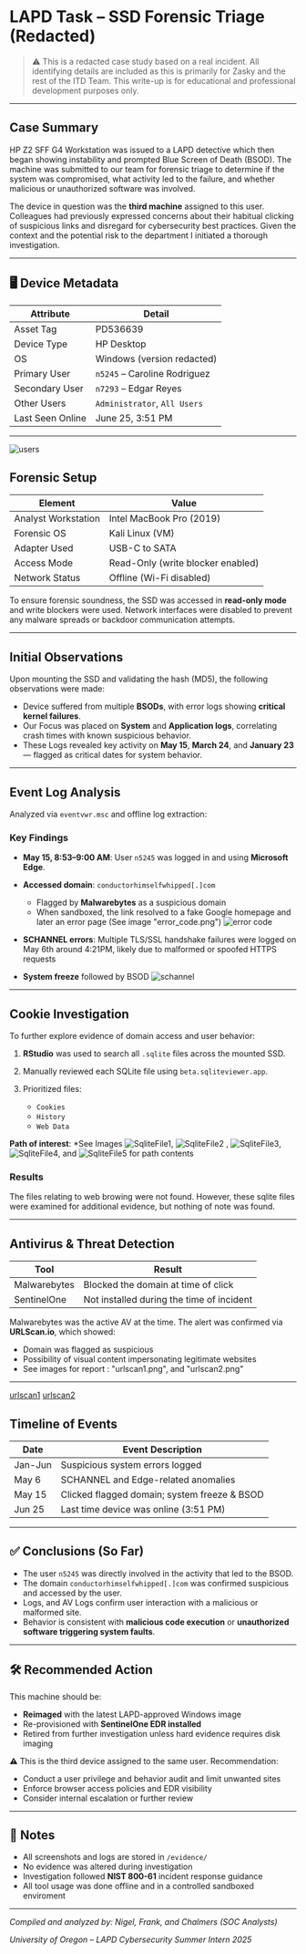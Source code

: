 # LAPD Task – SSD Forensic Triage (Redacted)

> ⚠️ This is a redacted case study based on a real incident. All identifying details are included as this is primarily for Zasky and the rest of the ITD Team.
> This write-up is for educational and professional development purposes only.

---

## Case Summary

HP Z2 SFF G4 Workstation was issued to a LAPD detective which then began showing instability and prompted Blue Screen of Death (BSOD). The machine was submitted to our team for forensic triage to determine if the system was compromised, what activity led to the failure, and whether malicious or unauthorized software was involved.

The device in question was the **third machine** assigned to this user. Colleagues had previously expressed concerns about their habitual clicking of suspicious links and disregard for cybersecurity best practices. Given the context and the potential risk to the department I initiated a thorough investigation.

---

## 🖥️ Device Metadata

| Attribute        | Detail                       |
| ---------------- | ---------------------------- |
| Asset Tag        | PD536639                     |
| Device Type      | HP Desktop                   |
| OS               | Windows (version redacted)   |
| Primary User     | `n5245` – Caroline Rodriguez |
| Secondary User   | `n7293` – Edgar Reyes        |
| Other Users      | `Administrator`, `All Users` |
| Last Seen Online | June 25, 3:51 PM             |

---
 ![users](../evidence/users.png)

## Forensic Setup

| Element             | Value                             |
| ------------------- | --------------------------------- |
| Analyst Workstation | Intel MacBook Pro (2019)          |
| Forensic OS         | Kali Linux (VM)                   |
| Adapter Used        | USB-C to SATA                     |
| Access Mode         | Read-Only (write blocker enabled) |
| Network Status      | Offline (Wi-Fi disabled)          |

To ensure forensic soundness, the SSD was accessed in **read-only mode** and write blockers were used. Network interfaces were disabled to prevent any malware spreads or backdoor communication attempts.

---

## Initial Observations

Upon mounting the SSD and validating the hash (MD5), the following observations were made:

* Device suffered from multiple **BSODs**, with error logs showing **critical kernel failures**.
* Our Focus was placed on **System** and **Application logs**, correlating crash times with known suspicious behavior.
* These Logs revealed key activity on **May 15**, **March 24**, and **January 23** — flagged as critical dates for system behavior.

---

## Event Log Analysis

Analyzed via `eventvwr.msc` and offline log extraction:

### Key Findings

* **May 15, 8:53–9:00 AM**: User `n5245` was logged in and using **Microsoft Edge**.
* **Accessed domain**: `conductorhimselfwhipped[.]com`

  * Flagged by **Malwarebytes** as a suspicious domain
  * When sandboxed, the link resolved to a fake Google homepage and later an error page (See image "error_code.png")
 ![error code](../evidence/error_code.png)
* **SCHANNEL errors**: Multiple TLS/SSL handshake failures were logged on May 6th around 4:21PM, likely due to malformed or spoofed HTTPS requests
* **System freeze** followed by BSOD
![schannel](../evidence/schannelcode.png)
---

## Cookie Investigation

To further explore evidence of domain access and user behavior:

1. **RStudio** was used to search all `.sqlite` files across the mounted SSD.
2. Manually reviewed each SQLite file using `beta.sqliteviewer.app`.
3. Prioritized files:

   * `Cookies`
   * `History`
   * `Web Data`

**Path of interest**:
*See Images ![SqliteFile1](../evidence/sqlite1.png), ![SqliteFile2](../evidence/sqlite2.png) , ![SqliteFile3](../evidence/pathtosqlite1.png), ![SqliteFile4](../evidence/pathtosqlite2.png), and ![SqliteFile5](../evidence/n5245sqlite.png) for path contents

### Results

The files relating to web browing were not found. However, these sqlite files were examined for additional evidence, but nothing of note was found.

---

## Antivirus & Threat Detection

| Tool         | Result                                    |
| ------------ | ----------------------------------------- |
| Malwarebytes | Blocked the domain at time of click       |
| SentinelOne  | Not installed during the time of incident |

Malwarebytes was the active AV at the time. The alert was confirmed via **URLScan.io**, which showed:

* Domain was flagged as suspicious
* Possibility of visual content impersonating legitimate websites
* See images for report : "urlscan1.png", and "urlscan2.png"
---
[urlscan1](../evidence/urlscan1.png)
[urlscan2](../evidence/urlscan2.png)

## Timeline of Events

| Date   | Event Description                            |
| ------ | -------------------------------------------- |
| Jan-Jun| Suspicious system errors logged              |
| May 6  | SCHANNEL and Edge-related anomalies          |
| May 15 | Clicked flagged domain; system freeze & BSOD |
| Jun 25 | Last time device was online (3:51 PM)        |

---

## ✅ Conclusions (So Far)

* The user `n5245` was directly involved in the activity that led to the BSOD.
* The domain `conductorhimselfwhipped[.]com` was confirmed suspicious and accessed by the user.
* Logs, and AV Logs confirm user interaction with a malicious or malformed site.
* Behavior is consistent with **malicious code execution** or **unauthorized software triggering system faults**.

---

## 🛠️ Recommended Action

This machine should be:

* **Reimaged** with the latest LAPD-approved Windows image
* Re-provisioned with **SentinelOne EDR installed**
* Retired from further investigation unless hard evidence requires disk imaging

⚠️ This is the third device assigned to the same user. Recommendation:

* Conduct a user privilege and behavior audit and limit unwanted sites
* Enforce browser access policies and EDR visibility
* Consider internal escalation or further review

---

## 🔖 Notes

* All screenshots and logs are stored in `/evidence/`
* No evidence was altered during investigation
* Investigation followed **NIST 800-61** incident response guidance
* All tool usage was done offline and in a controlled sandboxed enviroment

---

*Compiled and analyzed by: Nigel, Frank, and Chalmers (SOC Analysts)*

*University of Oregon – LAPD Cybersecurity Summer Intern 2025*
